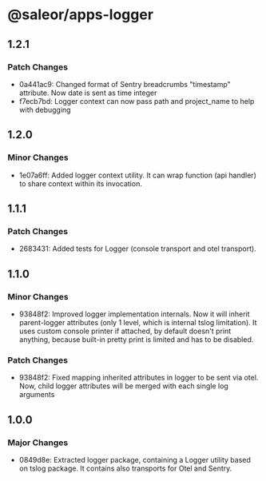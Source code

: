 # @saleor/apps-logger

## 1.2.1

### Patch Changes

- 0a441ac9: Changed format of Sentry breadcrumbs "timestamp" attribute. Now date is sent as time integer
- f7ecb7bd: Logger context can now pass path and project_name to help with debugging

## 1.2.0

### Minor Changes

- 1e07a6ff: Added logger context utility. It can wrap function (api handler) to share context within its invocation.

## 1.1.1

### Patch Changes

- 2683431: Added tests for Logger (console transport and otel transport).

## 1.1.0

### Minor Changes

- 93848f2: Improved logger implementation internals. Now it will inherit parent-logger attributes (only 1 level, which is internal tslog limitation). It uses custom console printer if attached, by default doesn't print anything, because built-in pretty print is limited and has to be disabled.

### Patch Changes

- 93848f2: Fixed mapping inherited attributes in logger to be sent via otel. Now, child logger attributes will be merged with each single log arguments

## 1.0.0

### Major Changes

- 0849d8e: Extracted logger package, containing a Logger utility based on tslog package. It contains also transports for Otel and Sentry.
